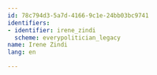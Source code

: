 ```yaml
---
id: 78c794d3-5a7d-4166-9c1e-24bb03bc9741
identifiers:
- identifier: irene_zindi
  scheme: everypolitician_legacy
name: Irene Zindi
lang: en

---
```

